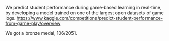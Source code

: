 We predict student performance during game-based learning in real-time, by developing a model trained on one of the largest open datasets of game logs. 
https://www.kaggle.com/competitions/predict-student-performance-from-game-play/overview

We got a bronze medal, 106/2051.
